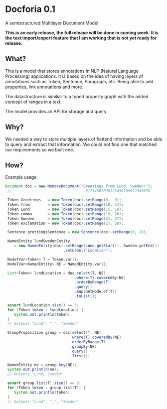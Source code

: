 # Docforia 0.1
A semistructured Multilayer Document Model

**This is an early release, the full release will be done in coming week. It is the text import/export feature that 
I am working that is not yet ready for release.**

## What?
This is a model that stores annotations in NLP (Natural Language Processing) applications. It is based on the idea 
of having layers of annotations such as Token, Sentence, Paragraph, etc. Being able to add properties, link annotations
and more.

The datastructure is similiar to a typed property graph with the added concept of ranges in a text.

The model provides an API for storage and query.

## Why?
We needed a way to store multiple layers of flattend information and be able to query and extract that information. We could not find one that matched our requirements so we built one.

## How?
Example usage

```java
Document doc = new MemoryDocument("Greetings from Lund, Sweden!");
 //                                 01234567890123456789012345678

 Token Greetings   = new Token(doc).setRange(0,  9);
 Token from        = new Token(doc).setRange(10, 14);
 Token Lund        = new Token(doc).setRange(15, 19);
 Token comma       = new Token(doc).setRange(19, 20);
 Token Sweden      = new Token(doc).setRange(21, 27);
 Token exclamation = new Token(doc).setRange(27, 28);

 Sentence grettingsSentence = new Sentence(doc).setRange(0, 28);

 NamedEntity lundSwedenEntity
    = new NamedEntity(doc).setRange(Lund.getStart(), Sweden.getEnd())
                          .setLabel("Location");

 NodeTVar<Token> T = Token.var();
 NodeTVar<NamedEntity> NE = NamedEntity.var();

 List<Token> lundLocation = doc.select(T, NE)
                               .where(T).coveredBy(NE)
                               .orderByRange(T)
                               .query()
                               .map(GetNode.of(T))
                               .toList();

 assert lundLocation.size() == 3;
 for (Token token : lundLocation) {
    System.out.println(token);
 }
 // Outputs "Lund", ",", "Sweden"

 GroupProposition group = doc.select(T, NE)
                             .where(T).coveredBy(NE)
                             .orderByRange(T)
                             .groupBy(NE)
                             .query()
                             .first();

 NamedEntity ne = group.key(NE);
 System.out.println(ne);
 // Outputs "Lund, Sweden"

 assert group.list(T).size() == 3;
 for (Token token : group.list(T)) {
    System.out.println(token);
 }
 // Outputs "Lund", ",", "Sweden"
```
